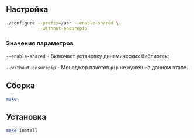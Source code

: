 <package-info :package="package" showsbu></package-info>

<script>
		new Vue({
		el: '#main',
		data: { package: {} },
		mounted: function () {
				this.getPackage('python');
		},
		methods: {
			getPackage: function(name) {
					getPackage(name)
					.then(response => this.package = response);
			},
		}
  })
</script>

## Настройка

```bash
./configure --prefix=/usr --enable-shared \
            --without-ensurepip
```

### Значения параметров

`--enable-shared` - Включает установку динамических библиотек;

`--without-ensurepip` - Менеджер пакетов `pip` не нужен на данном этапе.

## Сборка

```bash
make
```

## Установка

```bash
make install
```
